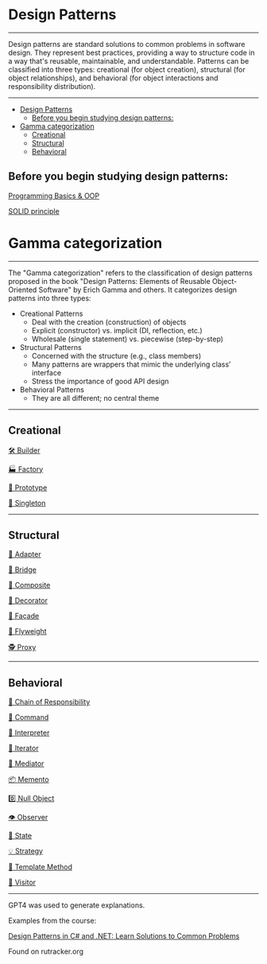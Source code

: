 # Design Patterns

---

Design patterns are standard solutions to common problems in software design. They represent best practices, providing a way to structure code in a way that's reusable, maintainable, and understandable. Patterns can be classified into three types: creational (for object creation), structural (for object relationships), and behavioral (for object interactions and responsibility distribution).

---

- [Design Patterns](#design-patterns)
  - [Before you begin studying design patterns:](#before-you-begin-studying-design-patterns)
- [Gamma categorization](#gamma-categorization)
  - [Creational](#creational)
  - [Structural](#structural)
  - [Behavioral](#behavioral)

## Before you begin studying design patterns:

[Programming Basics & OOP](ProgrammingBasics&OOP.md)

[SOLID principle](SOLIDprinciple/README.md)

# Gamma categorization

---

The "Gamma categorization" refers to the classification of design patterns proposed in the book "Design Patterns: Elements of Reusable Object-Oriented Software" by Erich Gamma and others. It categorizes design patterns into three types:

- Creational Patterns
    - Deal with the creation (construction) of objects
    - Explicit (constructor) vs. implicit (DI, reflection, etc.)
    - Wholesale (single statement) vs. piecewise (step-by-step)
- Structural Patterns
    - Concerned with the structure (e.g., class members)
    - Many patterns are wrappers that mimic the underlying class’ interface
    - Stress the importance of good API design
- Behavioral Patterns
    - They are all different; no central theme

---

## Creational

[🛠️ Builder](Builder.md)

[🏭 Factory](Factory.md)

[🧬 Prototype](Prototype.md)

[🔐 Singleton](Singleton.md)

---

## Structural

[🔌 Adapter](Adapter.md)

[🌉 Bridge](Bridge.md)

[🌳 Composite](Composite.md)

[🎨 Decorator](Decorator.md)

[🚪 Façade](Façade.md)

[🍃 Flyweight](Flyweight.md)

[🕵️ Proxy](Proxy.md)

---

## Behavioral

[🔗 Chain of Responsibility](ChainOfResponsibility.md)

[🔘 Command](Command.md)

[📖 Interpreter](Interpreter.md)

[🔄 Iterator](Iterator.md)

[🤝 Mediator](Mediator.md)

[📦 Memento](Memento.md)

[0️⃣ Null Object](NullObject.md)

[👁️ Observer](Observer.md)

[🔄 State](State.md)

[💡 Strategy](Strategy.md)

[📜 Template Method](TemplateMethod.md)

[🚶 Visitor](Visitor.md)

---

GPT4 was used to generate explanations.

Examples from the course:

[Design Patterns in C# and .NET: Learn Solutions to Common Problems](https://www.udemy.com/course/design-patterns-csharp-dotnet/)

Found on rutracker.org